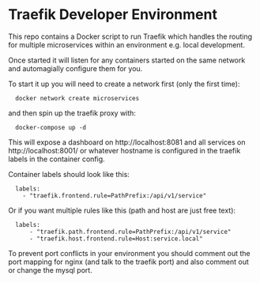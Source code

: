 # Traefik Developer Environment

This repo contains a Docker script to run Traefik which handles the routing for multiple microservices within an environment e.g. local development. 

Once started it will listen for any containers started on the same network and automagially configure them for you.

To start it up you will need to create a network first (only the first time):

      docker network create microservices

and then spin up the traefik proxy with:

      docker-compose up -d

This will expose a dashboard on http://localhost:8081 and all services on http://localhost:8001/<path to service> or whatever hostname is configured in the traefik labels in the container config.

Container labels should look like this:

      labels:
        - "traefik.frontend.rule=PathPrefix:/api/v1/service"

Or if you want multiple rules like this (path and host are just free text):

      labels:
          - "traefik.path.frontend.rule=PathPrefix:/api/v1/service"
          - "traefik.host.frontend.rule=Host:service.local"     
          
To prevent port conflicts in your environment you should comment out the port mapping for nginx (and talk to the traefik port) and also comment out or change the mysql port.